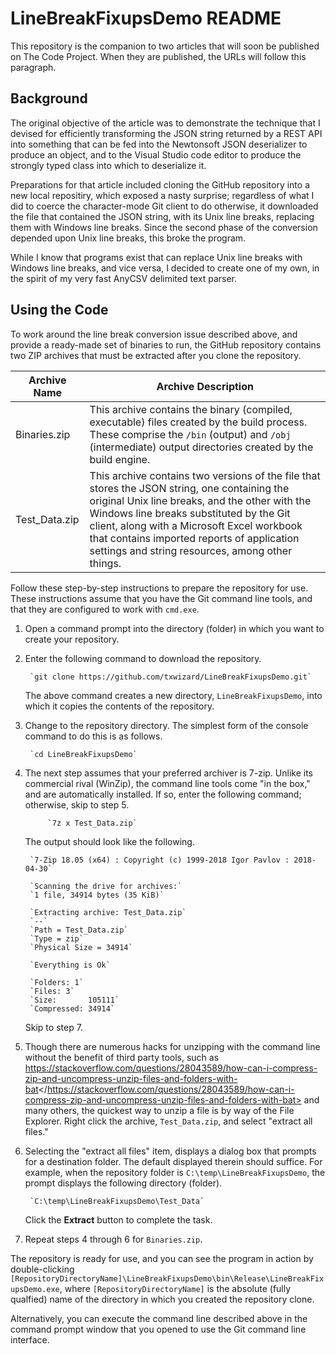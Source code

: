 # LineBreakFixupsDemo README

This repository is the companion to two articles that will soon be published on
The Code Project. When they are published, the URLs will follow this paragraph.

## Background

The original objective of the article was to demonstrate the technique that I
devised for efficiently transforming the JSON string returned by a REST API into
something that can be fed into the Newtonsoft JSON deserializer to produce an
object, and to the Visual Studio code editor to produce the strongly typed class
into which to deserialize it.

Preparations for that article included cloning the GitHub repository into a new
local repositiry, which exposed a nasty surprise; regardless of what I did to
coerce the character-mode Git client to do otherwise, it downloaded the file
that contained the JSON string, with its Unix line breaks, replacing them with
Windows line breaks. Since the second phase of the conversion depended upon Unix
line breaks, this broke the program.

While I know that programs exist that can replace Unix line breaks with Windows
line breaks, and vice versa, I decided to create one of my own, in the spirit of
my very fast AnyCSV delimited text parser.

## Using the Code

To work around the line break conversion issue described above, and provide a
ready-made set of binaries to run, the GitHub repository contains two ZIP
archives that must be extracted after you clone the repository.

|Archive Name |Archive Description                                                                                                                                                            |
|-------------|------------------------------------------------------------------------------------------------------------------------------------------------------------------------------------------------------------------------------------------------------------------------------------------------------------------------------------------|
|Binaries.zip |This archive contains the binary (compiled, executable) files created by the build process. These comprise the `/bin` (output) and `/obj` (intermediate) output directories created by the build engine.                                                                                                                                  |
|Test_Data.zip|This archive contains two versions of the file that stores the JSON string, one containing the original Unix line breaks, and the other with the Windows line breaks substituted by the Git client, along with a Microsoft Excel workbook that contains imported reports of application settings and string resources, among other things.|

Follow these step-by-step instructions to prepare the repository for use. These
instructions assume that you have the Git command line tools, and that they are
configured to work with `cmd.exe`.

1. Open a command prompt into the directory (folder) in which you want to create
   your repository.

2. Enter the following command to download the repository.

        `git clone https://github.com/txwizard/LineBreakFixupsDemo.git`

   The above command creates a new directory, `LineBreakFixupsDemo`, into which
   it copies the contents of the repository.

3. Change to the repository directory. The simplest form of the console command
   to do this is as follows.

   		`cd LineBreakFixupsDemo`

4. The next step assumes that your preferred archiver is 7-zip. Unlike its
   commercial rival (WinZip), the command line tools come "in the box," and are
   automatically installed. If so, enter the following command; otherwise, skip
   to step 5.

   			`7z x Test_Data.zip`

   The output should look like the following.

		`7-Zip 18.05 (x64) : Copyright (c) 1999-2018 Igor Pavlov : 2018-04-30`

		`Scanning the drive for archives:`
		`1 file, 34914 bytes (35 KiB)`

		`Extracting archive: Test_Data.zip`
		`--`
		`Path = Test_Data.zip`
		`Type = zip`
		`Physical Size = 34914`

		`Everything is Ok`

		`Folders: 1`
		`Files: 3`
		`Size:       105111`
		`Compressed: 34914`

   Skip to step 7.

5. Though there are numerous hacks for unzipping with the command line without
   the benefit of third party tools, such as <https://stackoverflow.com/questions/28043589/how-can-i-compress-zip-and-uncompress-unzip-files-and-folders-with-bat></https://stackoverflow.com/questions/28043589/how-can-i-compress-zip-and-uncompress-unzip-files-and-folders-with-bat>
   and many others, the quickest way to unzip a file is by way of the File
   Explorer. Right click the archive, `Test_Data.zip`, and select "extract all files."

6. Selecting the "extract all files" item, displays a dialog box that prompts
   for a destination folder. The default displayed therein should suffice. For
   example, when the repository folder is `C:\temp\LineBreakFixupsDemo`, the prompt
   displays the following directory (folder).

   		`C:\temp\LineBreakFixupsDemo\Test_Data`

   Click the __Extract__ button to complete the task.

7. Repeat steps 4 through 6 for `Binaries.zip`.

The repository is ready for use, and you can see the program in action by double-clicking
`[RepositoryDirectoryName]\LineBreakFixupsDemo\bin\Release\LineBreakFixupsDemo.exe`, where
`[RepositoryDirectoryName]` is the absolute (fully qualfied) name of the directory in which
you created the repository clone.

Alternatively, you can execute the command line described above in the command prompt window
that you opened to use the Git command line interface.
